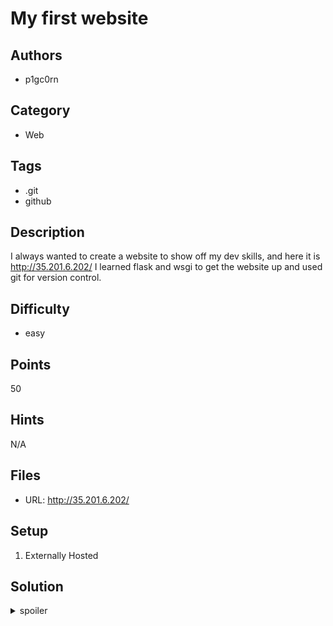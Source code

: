 # My first website

## Authors
* p1gc0rn

## Category
* Web

## Tags
* .git 
* github

## Description
I always wanted to create a website to show off my dev skills, and here it is http://35.201.6.202/ I learned flask and wsgi to get the website up and used git for version control.  

## Difficulty
* easy

## Points
50

## Hints
N/A

## Files
* URL: http://35.201.6.202/

## Setup
1. Externally Hosted

## Solution
<details>
<summary>spoiler</summary>

1. http://35.201.6.202/.git exposed
1. get to the public repo at https://github.com/aintnosunshine/my-first-website
1. find the credentials through past commit
1. login and get the flag

### Flag
`ATLASSIAN{should_not_have_exposed_.git}`

</details>
